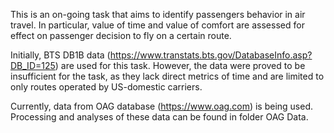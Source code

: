 This is an on-going task that aims to identify passengers behavior in air travel. In particular, value of time and value of comfort are assessed for effect on passenger decision to fly on a certain route. 

Initially, BTS DB1B data (https://www.transtats.bts.gov/DatabaseInfo.asp?DB_ID=125) are used for this task. However, the data were proved to be insufficient for the task, as they lack direct metrics of time and are limited to only routes operated by US-domestic carriers. 

Currently, data from OAG database (https://www.oag.com) is being used. Processing and analyses of these data can be found in folder OAG Data. 
